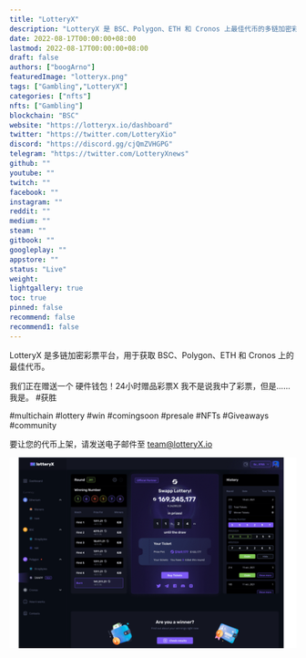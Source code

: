 ```yaml
---
title: "LotteryX"
description: "LotteryX 是 BSC、Polygon、ETH 和 Cronos 上最佳代币的多链加密彩票平台."
date: 2022-08-17T00:00:00+08:00
lastmod: 2022-08-17T00:00:00+08:00
draft: false
authors: ["boogArno"]
featuredImage: "lotteryx.png"
tags: ["Gambling","LotteryX"]
categories: ["nfts"]
nfts: ["Gambling"]
blockchain: "BSC"
website: "https://lotteryx.io/dashboard"
twitter: "https://twitter.com/LotteryXio"
discord: "https://discord.gg/cjQmZVHGPG"
telegram: "https://twitter.com/LotteryXnews"
github: ""
youtube: ""
twitch: ""
facebook: ""
instagram: ""
reddit: ""
medium: ""
steam: ""
gitbook: ""
googleplay: ""
appstore: ""
status: "Live"
weight: 
lightgallery: true
toc: true
pinned: false
recommend: false
recommend1: false
---
```

LotteryX 是多链加密彩票平台，用于获取 BSC、Polygon、ETH 和 Cronos 上的最佳代币。

我们正在赠送一个
 硬件钱包！24小时赠品彩票X
我不是说我中了彩票，但是……我是。 #获胜

#multichain #lottery #win #comingsoon
#presale #NFTs #Giveaways #community

要让您的代币上架，请发送电子邮件至 team@lotteryX.io

![lotteryx-dapp-games-bsc-image2_c96cd6742c098ff3baaf78828ddad647](lotteryx-dapp-games-bsc-image2_c96cd6742c098ff3baaf78828ddad647.png)